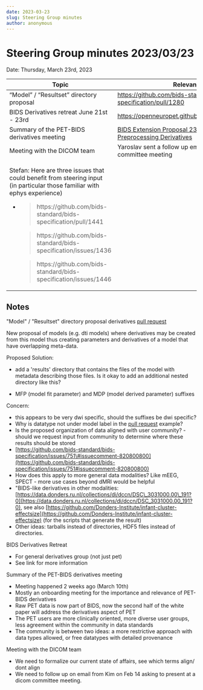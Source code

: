 ```yaml
---
date: 2023-03-23
slug: Steering Group minutes
author: anonymous
---
```


# Steering Group minutes 2023/03/23

Date: Thursday, March 23rd, 2023

<!--more-->


<table>
 <thead>
  <tr class="header">
   <th>
    <strong>
     Topic
    </strong>
   </th>
   <th>
    <strong>
     Relevant Links
    </strong>
   </th>
  </tr>
 </thead>
 <tbody>
  <tr class="odd">
   <td>
    “Model” / “Resultset” directory proposal
   </td>
   <td>
    <a href="https://github.com/bids-standard/bids-specification/pull/1280">
     <span class="underline">
      https://github.com/bids-standard/bids-specification/pull/1280
     </span>
    </a>
   </td>
  </tr>
  <tr class="even">
   <td>
    BIDS Derivatives retreat June 21st - 23rd
   </td>
   <td>
    <a href="https://openneuropet.github.io/bidsderivativemeeting/">
     <span class="underline">
      https://openneuropet.github.io/bidsderivativemeeting/
     </span>
    </a>
   </td>
  </tr>
  <tr class="odd">
   <td>
    Summary of the PET-BIDS derivatives meeting
   </td>
   <td>
    <a href="https://docs.google.com/document/d/1yzsd1J9GT-aA0DWhdlgNr5LCu6_gvbjLyfvYq2FuxlY/edit#heading=h.mqkmyp254xh6">
     <span class="underline">
      BIDS Extension Proposal 23 (BEP023): PET Preprocessing Derivatives
     </span>
    </a>
   </td>
  </tr>
  <tr class="even">
   <td>
    Meeting with the DICOM team
   </td>
   <td>
    Yaroslav sent a follow up email offering to join DICOM committee meeting
   </td>
  </tr>
  <tr class="odd">
   <td>
    <p>
     Stefan: Here are three issues that could benefit from steering input (in particular those familiar with ephys experience)
    </p>
    <ul>
     <li>
      <blockquote>
       <p>
        https://github.com/bids-standard/bids-specification/pull/1441
       </p>
      </blockquote>
      <blockquote>
       <p>
        https://github.com/bids-standard/bids-specification/issues/1436
       </p>
      </blockquote>
      <blockquote>
       <p>
        https://github.com/bids-standard/bids-specification/issues/1446
       </p>
      </blockquote>
     </li>
    </ul>
   </td>
   <td>
   </td>
  </tr>
 </tbody>
</table>

## Notes

"Model" / "Resultset" directory proposal derivatives [pull
request](https://github.com/bids-standard/bids-specification/pull/1280)

New proposal of models (e.g. dti models) where derivatives may be
created from this model thus creating parameters and derivatives of a
model that have overlapping meta-data.

Proposed Solution:

-   add a 'results' directory that contains the files of the model with
    metadata describing those files. Is it okay to add an additional
    nested directory like this?

-   MFP (model fit parameter) and MDP (model derived parameter) suffixes

Concern:

-   this appears to be very dwi specific, should the suffixes be dwi
    specific?
-   Why is datatype not under model label in the [pull
    request](https://github.com/bids-standard/bids-specification/pull/1280)
    example?
-   Is the proposed organization of data aligned with user community? -
    should we request input from community to determine where these
    results should be stored
-   [https://github.com/bids-standard/bids-specification/issues/751\#issuecomment-820800800](https://github.com/bids-standard/bids-specification/issues/751#issuecomment-820800800)
-   How does this apply to more general data modalities? Like mEEG,
    SPECT - more use cases beyond dMRI would be helpful
-   "BIDS-like derivatives in other modalities:
    [https://data.donders.ru.nl/collections/di/dccn/DSC\_3031000.00\_191?0](https://data.donders.ru.nl/collections/di/dccn/DSC_3031000.00_191?0), see also
    [https://github.com/Donders-Institute/infant-cluster-effectsize](https://github.com/Donders-Institute/infant-cluster-effectsize)
    (for the scripts that generate the result)
-   Other ideas: tarballs instead of directories, HDF5 files instead of
    directories.


BIDS Derivatives Retreat

-   For general derivatives group (not just pet)
-   See link for more information

Summary of the PET-BIDS derivatives meeting

-   Meeting happened 2 weeks ago (March 10th)
-   Mostly an onboarding meeting for the importance and relevance of
    PET-BIDS derivatives
-   Raw PET data is now part of BIDS, now the second half of the white
    paper will address the derivatives aspect of PET
-   The PET users are more clinically oriented, more diverse user
    groups, less agreement within the community in data standards
-   The community is between two ideas: a more restrictive approach with
    data types allowed, or free datatypes with detailed provenance

Meeting with the DICOM team

-   We need to formalize our current state of affairs, see which terms
    align/ dont align
-   We need to follow up on email from Kim on Feb 14 asking to present
    at a dicom committee meeting.
